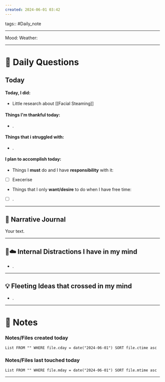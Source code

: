 ```yaml
---
created: 2024-06-01 03:42
---
```

tags:: #Daily_note

---

Mood:
Weather:

---
# 📝 Daily Questions

## Today
#### Today, I did:
- Little research about [[Facial Steaming]]
#### Things I'm thankful today:
- .
#### Things that i struggled with:
- .
#### I plan to accomplish today:
- Things I **must** do and I have **responsibility** with it:
- [ ] Execerise 
- Things that I only **want/desire** to do when I have free time:
- [ ] .

---

##  📝 Narrative Journal
Your text.


---

## 🧠☁️ Internal Distractions I have in my mind
- . 

---

## 💡 Fleeting Ideas that crossed in my mind
- . 

---
# 📝 Notes

### Notes/Files created today
```dataview
List FROM "" WHERE file.cday = date("2024-06-01") SORT file.ctime asc
```

### Notes/Files last touched today
```dataview
List FROM "" WHERE file.mday = date("2024-06-01") SORT file.mtime asc
```

---